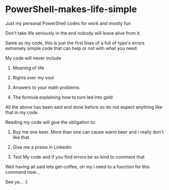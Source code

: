 # PowerShell-makes-life-simple
Just my personal PowerShell codes for work and mostly fun

Don't take life seriously in the end nobody will leave alive from it.

Same as my code, this is just the first lines of a full of typo's errors extremely simple code that can help or not with what you need.

My code will never include 

1. Meaning of life

2. Rights over my soul 

3. Answers to your math problems

4. The formula explaining how to turn led into gold

All the above has been said and done before so do not expect anything like that in my code.

Reading my code will give the obligation to:


1. Buy me one beer. More than one can cause warm beer and i really don't like that.

2. Give me a praise in Linkedin

3. Test My code and if you find errors be so kind to comment that

Well having all said lets get-coffee, oh my i need to a function for this command now...

See ya... :)

